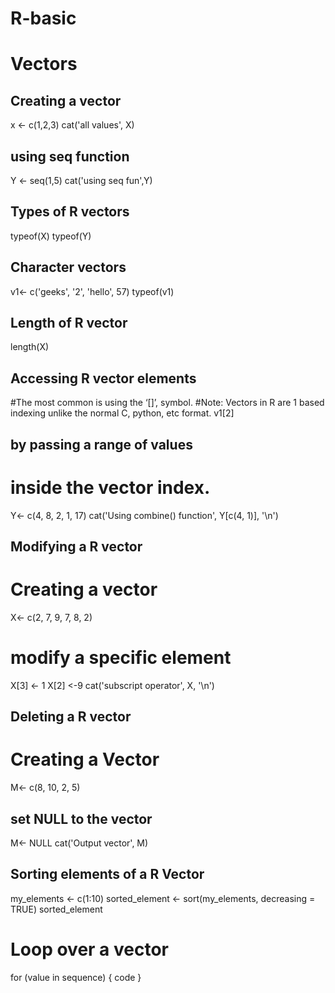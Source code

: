 # R-basic
# Vectors
## Creating a vector
x <- c(1,2,3)
cat('all values', X)

## using seq function
Y <- seq(1,5)
cat('using seq fun',Y)
 

## Types of R vectors

typeof(X)
typeof(Y)

## Character vectors
v1<- c('geeks', '2', 'hello', 57) 
typeof(v1)

## Length of R vector
length(X)
## Accessing R vector elements
#The most common is using the ‘[]’, symbol.
#Note: Vectors in R are 1 based indexing unlike the normal C, python, etc format.
v1[2]

## by passing a range of values
# inside the vector index.
Y<- c(4, 8, 2, 1, 17)
cat('Using combine() function', Y[c(4, 1)], '\n')

## Modifying a R vector
# Creating a vector
X<- c(2, 7, 9, 7, 8, 2)

# modify a specific element
X[3] <- 1
X[2] <-9
cat('subscript operator', X, '\n')

## Deleting a R vector
# Creating a Vector
M<- c(8, 10, 2, 5)

## set NULL to the vector
M<- NULL
cat('Output vector', M)

## Sorting elements of a R Vector

my_elements <- c(1:10)
sorted_element <- sort(my_elements, decreasing = TRUE)
sorted_element

# Loop over a vector
for (value in sequence) {
    code
}

